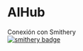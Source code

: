 # AIHub
Conexión con Smithery  
[![smithery badge](https://smithery.ai/badge/@absores/aihub)](https://smithery.ai/server/@absores/aihub)  

